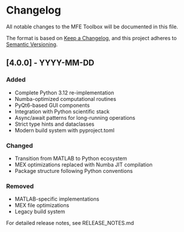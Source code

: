 # Changelog

All notable changes to the MFE Toolbox will be documented in this file.

The format is based on [Keep a Changelog](https://keepachangelog.com/en/1.0.0/),
and this project adheres to [Semantic Versioning](https://semver.org/spec/v2.0.0.html).

## [4.0.0] - YYYY-MM-DD

### Added
- Complete Python 3.12 re-implementation
- Numba-optimized computational routines
- PyQt6-based GUI components
- Integration with Python scientific stack
- Async/await patterns for long-running operations
- Strict type hints and dataclasses
- Modern build system with pyproject.toml

### Changed
- Transition from MATLAB to Python ecosystem
- MEX optimizations replaced with Numba JIT compilation
- Package structure following Python conventions

### Removed
- MATLAB-specific implementations
- MEX file optimizations
- Legacy build system

For detailed release notes, see RELEASE_NOTES.md